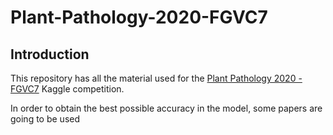 # Plant-Pathology-2020-FGVC7



## Introduction
This repository has all the material used for the [Plant Pathology 2020 - FGVC7](https://www.kaggle.com/c/plant-pathology-2020-fgvc7) Kaggle competition.

In order to obtain the best possible accuracy in the model, some papers are going to be used


